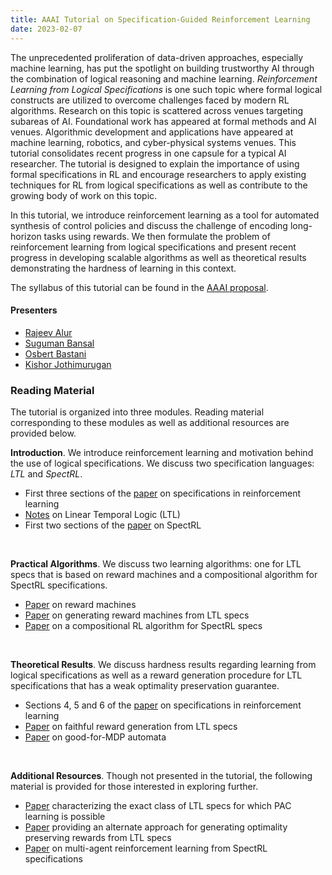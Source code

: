 ```yaml
---
title: AAAI Tutorial on Specification-Guided Reinforcement Learning
date: 2023-02-07
---
```


The unprecedented proliferation of data-driven approaches, especially machine learning, has put the spotlight on building trustworthy AI through the combination of logical reasoning and machine learning. _Reinforcement Learning from Logical Specifications_ is one such topic where formal logical constructs are utilized to overcome challenges faced by modern RL algorithms. Research on this topic is scattered across venues targeting subareas of AI. Foundational work has appeared at formal methods and AI venues. Algorithmic development and applications have appeared at machine learning, robotics, and cyber-physical systems venues. This tutorial consolidates recent progress in one capsule for a typical AI researcher. The tutorial is designed to explain the importance of using formal specifications in RL and encourage researchers to apply existing techniques for RL from logical specifications as well as contribute to the growing body of work on this topic.

In this tutorial, we introduce reinforcement learning as a tool for automated synthesis of control policies and discuss the challenge of encoding long-horizon tasks using rewards. We then formulate the problem of reinforcement learning from logical specifications and present recent progress in developing scalable algorithms as well as theoretical results demonstrating the hardness of learning in this context.

The syllabus of this tutorial can be found in the [AAAI proposal](proposal.pdf).

#### Presenters

- [Rajeev Alur](https://www.cis.upenn.edu/~alur/) 
- [Suguman Bansal](https://suguman.github.io/) 
- [Osbert Bastani](https://obastani.github.io/) 
- [Kishor Jothimurugan](http://keyshor.github.io/)  

### Reading Material

The tutorial is organized into three modules. Reading material corresponding to these modules as well as additional resources are provided below.

__Introduction__. We introduce reinforcement learning and motivation behind the use of logical specifications. We discuss two specification languages: _LTL_ and _SpectRL_.
+ First three sections of the [paper](https://arxiv.org/pdf/2111.00272.pdf) on specifications in reinforcement learning
+ [Notes](https://www.cmi.ac.in/~madhavan/papers/pdf/isical97.pdf) on Linear Temporal Logic (LTL)
+ First two sections of the [paper](https://arxiv.org/pdf/2008.09293.pdf) on SpectRL
</br>

__Practical Algorithms__. We discuss two learning algorithms: one for LTL specs that is based on reward machines and a compositional algorithm for SpectRL specifications.
+ [Paper](https://arxiv.org/pdf/2010.03950.pdf) on reward machines
+ [Paper](https://www.ijcai.org/proceedings/2019/0840.pdf) on generating reward machines from LTL specs
+ [Paper](https://arxiv.org/pdf/2106.13906.pdf) on a compositional RL algorithm for SpectRL specs
</br>

__Theoretical Results__. We discuss hardness results regarding learning from logical specifications as well as a reward generation procedure for LTL specifications that has a weak optimality preservation guarantee.
+ Sections 4, 5 and 6 of the [paper](https://arxiv.org/pdf/2111.00272.pdf) on specifications in reinforcement learning
+ [Paper](https://arxiv.org/pdf/1810.00950.pdf) on faithful reward generation from LTL specs
+ [Paper](https://arxiv.org/pdf/1909.05081.pdf) on good-for-MDP automata
</br>

__Additional Resources__. Though not presented in the tutorial, the following material is provided for those interested in exploring further.
+ [Paper](https://arxiv.org/pdf/2111.12679.pdf) characterizing the exact class of LTL specs for which PAC learning is possible
+ [Paper](https://arxiv.org/pdf/1909.07299.pdf) providing an alternate approach for generating optimality preserving rewards from LTL specs
+ [Paper](https://arxiv.org/pdf/2206.03348.pdf) on multi-agent reinforcement learning from SpectRL specifications




